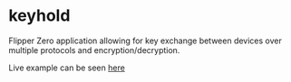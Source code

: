 # keyhold
Flipper Zero application allowing for key exchange between devices over multiple protocols and encryption/decryption.

Live example can be seen [here](https://salti.tech/posts/keyhold)
